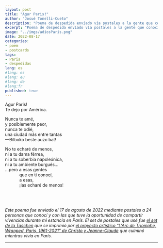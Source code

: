 ```yaml
---
layout: post
title: "Agur Paris!"
author: "Josué Tonelli-Cueto"
description: "Poema de despedida envíado vía postales a la gente que conocí en París."
excerpt: "Poema de despedida envíado vía postales a la gente que conocí en París."
image: "../imgs/adiosParis.png"
date: 2022-08-17
categories:
- poem
- postcards
tags:
- Paris
- despedidas
lang: es
#lang: es
#lang: eu
#lang: de
#lang:fr
published: true
---
```


Agur Paris!  
Te dejo por América.  

Nunca te amé,  
y posiblemente peor,  
nunca te odié,  
una ciudad más entre tantas  
—Bilboko beste auzo bat!  

No te echaré de menos,  
ni a tu dama férrea,  
ni a tu soberbia napoleónica,  
ni a tu ambiente burgués...  
...pero a esas gentes  
&nbsp;&nbsp;&nbsp;&nbsp;&nbsp;&nbsp;&nbsp;&nbsp;&nbsp;&nbsp;&nbsp;&nbsp;que en ti conocí,  
&nbsp;&nbsp;&nbsp;&nbsp;&nbsp;&nbsp;&nbsp;&nbsp;&nbsp;&nbsp;&nbsp;&nbsp;a esas,  
&nbsp;&nbsp;&nbsp;&nbsp;&nbsp;&nbsp;&nbsp;&nbsp;&nbsp;&nbsp;&nbsp;&nbsp;¡las echaré de menos!
<br/>
<br/>
<br/>
<br/>
<div class="jumbotron abstract" style="font-style: italic;">
Este poema fue enviado el 17 de agosto de 2022 mediante postales a 24 personas que conocí y con las que tuve la oportunidad de compartir vivencias durante mi estancia en París. El set de postales que usé fue <a href="https://www.taschen.com/pages/es/catalogue/art/all/22721/facts.christo_and_jeanne_claude_postcard_set.htm">el set de la Taschen</a> que se imprimió por <a href="https://christojeanneclaude.net/artworks/arc-de-triomphe-wrapped/">el proyecto artístico &ldquo;L'Arc de Triomphe, Wrapped, Paris, 1961-2021&rdquo; de Christo y Jeanne-Claude</a> que culminó mientras vivía en París.
</div>

***
